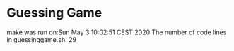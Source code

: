 # Guessing Game
make was run on:Sun May  3 10:02:51 CEST 2020
The number of code lines in guessinggame.sh: 29
